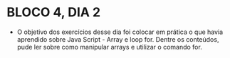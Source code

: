 # BLOCO 4, DIA 2

- O objetivo dos exercícios desse dia foi colocar em prática o que havia aprendido sobre Java Script - Array e loop for. Dentre os conteúdos, pude ler sobre como manipular arrays e utilizar o comando for.

